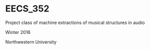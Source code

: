 # EECS_352
Project class of machine extractions of musical structures in audio

Winter 2016

Northwestern University
